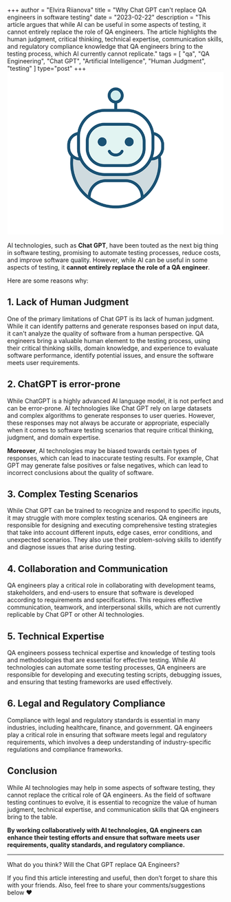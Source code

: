   +++
author = "Elvira Riianova"
title = "Why Chat GPT can't replace QA engineers in software testing"
date = "2023-02-22"
description = "This article argues that while AI can be useful in some aspects of testing, it cannot entirely replace the role of QA engineers. The article highlights the human judgment, critical thinking, technical expertise, communication skills, and regulatory compliance knowledge that QA engineers bring to the testing process, which AI currently cannot replicate."
tags = [
    "qa", "QA Engineering", "Chat GPT", "Artificial Intelligence", "Human Judgment", "testing"
]
type="post"
+++
![Tux, the Linux mascot](/images/chatgpt.gif)

AI technologies, such as **Chat GPT**, have been touted as the next big thing in software testing, promising to automate testing processes, reduce costs, and improve software quality. However, while AI can be useful in some aspects of testing, it **cannot entirely replace the role of a QA engineer**.

Here are some reasons why:

## 1. Lack of Human Judgment

One of the primary limitations of Chat GPT is its lack of human judgment. While it can identify patterns and generate responses based on input data, it can't analyze the quality of software from a human perspective. QA engineers bring a valuable human element to the testing process, using their critical thinking skills, domain knowledge, and experience to evaluate software performance, identify potential issues, and ensure the software meets user requirements.
    

## 2. ChatGPT is error-prone

While ChatGPT is a highly advanced AI language model, it is not perfect and can be error-prone. AI technologies like Chat GPT rely on large datasets and complex algorithms to generate responses to user queries. However, these responses may not always be accurate or appropriate, especially when it comes to software testing scenarios that require critical thinking, judgment, and domain expertise.

**Moreover**, AI technologies may be biased towards certain types of responses, which can lead to inaccurate testing results. For example, Chat GPT may generate false positives or false negatives, which can lead to incorrect conclusions about the quality of software.

## 3. Complex Testing Scenarios

While Chat GPT can be trained to recognize and respond to specific inputs, it may struggle with more complex testing scenarios. QA engineers are responsible for designing and executing comprehensive testing strategies that take into account different inputs, edge cases, error conditions, and unexpected scenarios. They also use their problem-solving skills to identify and diagnose issues that arise during testing.
    

## 4. Collaboration and Communication

QA engineers play a critical role in collaborating with development teams, stakeholders, and end-users to ensure that software is developed according to requirements and specifications. This requires effective communication, teamwork, and interpersonal skills, which are not currently replicable by Chat GPT or other AI technologies.
    

## 5. Technical Expertise

QA engineers possess technical expertise and knowledge of testing tools and methodologies that are essential for effective testing. While AI technologies can automate some testing processes, QA engineers are responsible for developing and executing testing scripts, debugging issues, and ensuring that testing frameworks are used effectively.
    

## 6. Legal and Regulatory Compliance

Compliance with legal and regulatory standards is essential in many industries, including healthcare, finance, and government. QA engineers play a critical role in ensuring that software meets legal and regulatory requirements, which involves a deep understanding of industry-specific regulations and compliance frameworks.
    
## Conclusion

While AI technologies may help in some aspects of software testing, they cannot replace the critical role of QA engineers. As the field of software testing continues to evolve, it is essential to recognize the value of human judgment, technical expertise, and communication skills that QA engineers bring to the table. 

**By working collaboratively with AI technologies, QA engineers can enhance their testing efforts and ensure that software meets user requirements, quality standards, and regulatory compliance.**

---

What do you think? Will the Chat GPT replace QA Engineers?

If you find this article interesting and useful, then don’t forget to share this with your friends. Also, feel free to share your comments/suggestions below ❤️